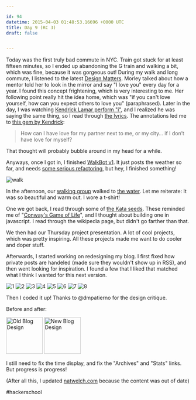 ```yaml
---

id: 94
datetime: 2015-04-03 01:48:53.16696 +0000 UTC
title: Day 9 (RC 3)
draft: false


---
```


Today was the first truly bad commute in NYC. Train got stuck for at least fifteen minutes, so I ended up abandoning the G train and walking a bit, which was fine, because it was gorgeous out! During my walk and long commute, I listened to the latest [Design Matters](http://designobserver.com/feature/morley/38833/). Morley talked about how a mentor told her to look in the mirror and say "I love you" every day for a year. I found this concept frightening, which is very interesting to me. Her following point really hit the idea home, which was "if you can't love yourself, how can you expect others to love you" (paraphrased). Later in the day, I was watching [Kendrick Lamar perform "i"](https://www.youtube.com/watch?v=sop2V_MREEI), and I realized he was saying the same thing, so I read through [the lyrics](http://genius.com/Kendrick-lamar-i-lyrics). The annotations led me to [this gem by Kendrick](http://genius.com/2339642):

 > How can I have love for my partner next to me, or my city… if I don’t have love for myself?
 
 That thought will probably bubble around in my head for a while.

Anyways, once I got in, I finished [WalkBot v1](https://github.com/icco/zulip-walkbot). It just posts the weather so far, and needs [some serious refactoring](https://github.com/icco/zulip-walkbot/pull/1), but hey, I finished something!
 
 ![walk](https://s3.amazonaws.com/f.cl.ly/items/1b3h3i3G1o08373N1L11/Screen%!S(MISSING)hot%!-(MISSING)04-02%!a(MISSING)t%!.(MISSING)34%!p(MISSING)ng)
 
In the afternoon, our [walking group](https://www.flickr.com/photos/icco/16392050104/) walked to [the water](https://www.flickr.com/photos/icco/16392049844/). Let me reiterate: It was so beautiful and warm out. I wore a t-shirt!

 One we got back, I read through some of [the Kata seeds](https://github.com/kata-seeds). These reminded me of "[Conway's Game of Life](https://en.wikipedia.org/wiki/Conway's_Game_of_Life)", and I thought about building one in javascript. I read through the wikipedia page, but didn't go farther than that.
 
 We then had our Thursday project presentation. A lot of cool projects, which was pretty inspiring. All these projects made me want to do cooler and doper stuff.
 
Afterwards, I started working on redesigning my blog. I first fixed how private posts are handeled (made sure they wouldn't show up in RSS), and then went looking for inspiration. I found a few that I liked that matched what I think I wanted for this next version.

![1](https://s3.amazonaws.com/f.cl.ly/items/2s3Y3z3U3Q1N2c082j3T/Screen%!S(MISSING)hot%!-(MISSING)04-02%!a(MISSING)t%!.(MISSING)45%!p(MISSING)ng) ![2](https://s3.amazonaws.com/f.cl.ly/items/1k1z2n3z1r1X3l0T1X2V/Screen%!S(MISSING)hot%!-(MISSING)04-02%!a(MISSING)t%!.(MISSING)11%!p(MISSING)ng) ![3](https://s3.amazonaws.com/f.cl.ly/items/4401313o0O3w1U1j3J0G/Screen%!S(MISSING)hot%!-(MISSING)04-02%!a(MISSING)t%!.(MISSING)53%!p(MISSING)ng) ![4](https://s3.amazonaws.com/f.cl.ly/items/2G133v0n1J003R1c280X/Screen%!S(MISSING)hot%!-(MISSING)04-02%!a(MISSING)t%!.(MISSING)47%!p(MISSING)ng) ![5](https://s3.amazonaws.com/f.cl.ly/items/1G2k0I3l2u031d1I2x2C/Screen%!S(MISSING)hot%!-(MISSING)04-02%!a(MISSING)t%!.(MISSING)34%!p(MISSING)ng) ![6](https://s3.amazonaws.com/f.cl.ly/items/3K2Y1043161W453H0f2E/Screen%!S(MISSING)hot%!-(MISSING)04-02%!a(MISSING)t%!.(MISSING)56%!p(MISSING)ng) ![7](https://s3.amazonaws.com/f.cl.ly/items/0c0o0k0Z0l1X1G0F1G3N/Screen%!S(MISSING)hot%!-(MISSING)04-02%!a(MISSING)t%!.(MISSING)50%!p(MISSING)ng) ![8](https://s3.amazonaws.com/f.cl.ly/items/271Y1e0q3T071P0I1N3j/Screen%!S(MISSING)hot%!-(MISSING)04-02%!a(MISSING)t%!.(MISSING)35%!p(MISSING)ng)

Then I coded it up! Thanks to @dmpatierno for the design critique.

Before and after:

<a href="https://www.flickr.com/photos/icco/16392844844/sizes/o/" title="Old Blog Design by Nat Welch, on Flickr"><img src="https://farm8.staticflickr.com/7595/16392844844_b6432d4efb_s.jpg" width="100" height="100" alt="Old Blog Design"></a> <a href="https://www.flickr.com/photos/icco/16807854087/sizes/o/" title="New Blog Design by Nat Welch, on Flickr"><img src="https://farm8.staticflickr.com/7634/16807854087_28705424f8_s.jpg" width="100" height="100" alt="New Blog Design"></a>

I still need to fix the time display, and fix the "Archives" and "Stats" links. But progress is progress!

(After all this, I updated [natwelch.com](http://natwelch.com) because the content was out of date)

#hackerschool
